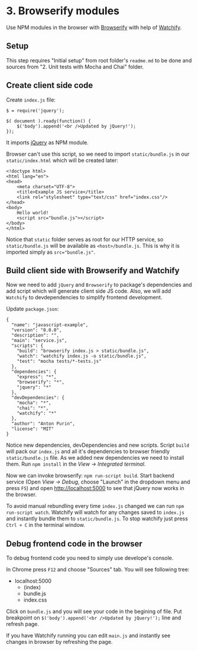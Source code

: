 # 3. Browserify modules
Use NPM modules in the browser with [Browserify](http://browserify.org/) with help of [Watchify](https://github.com/substack/watchify).

## Setup
This step requires "Initial setup" from root folder's `readme.md` to be done and sources from "2. Unit tests with Mocha and Chai" folder.

## Create client side code
Create `index.js` file:
```
$ = require('jquery');

$( document ).ready(function() {
    $('body').append('<br />Updated by jQuery!');
});
```
It imports [jQuery](https://jquery.com/) as NPM module.

Browser can't use this script, so we need to import `static/bundle.js` in our `static/index.html` which will be created later:
```
<!doctype html>
<html lang="en">
<head>
    <meta charset="UTF-8">
    <title>Example JS service</title>
    <link rel="stylesheet" type="text/css" href="index.css"/>
</head>
<body>
    Hello world!
    <script src="bundle.js"></script>      
</body>
</html>
```
Notice that `static` folder serves as root for our HTTP service, so `static/bundle.js` will be available as `<host>/bundle.js`.
This is why it is imported simply as `src="bundle.js"`.

## Build client side with Browserify and Watchify
Now we need to add `jQuery` and `Browserify` to package's dependencies and add script which will generate client side JS code.
Also, we will add `Watchify` to devdependencies to simplify frontend development.

Update `package.json`:
```
{
  "name": "javascript-example",
  "version": "0.0.0",
  "description": "",
  "main": "service.js",
  "scripts": {
    "build": "browserify index.js > static/bundle.js",
    "watch": "watchify index.js -o static/bundle.js",
    "test": "mocha tests/*-tests.js"
  },
  "dependencies": { 
    "express": "*",
    "browserify": "*",
    "jquery": "*"
  },
  "devDependencies": {
    "mocha": "*",
    "chai": "*",
    "watchify": "*"
  },
  "author": "Anton Purin",
  "license": "MIT"
}
```
Notice new dependencies, devDependencies and new scripts. Script `build` will pack our `index.js` and all it's dependencies to browser friendly `static/bundle.js` file.
As we added new dependencies we need to install them. Run `npm install` in the _View -> Integrated terminal_.

Now we can invoke browserify: `npm run-script build`.
Start backend service (Open _View -> Debug_, choose "Launch" in the dropdown menu and press `F5`) and open [http://localhost:5000](http://localhost:5000) to see that jQuery now works in the browser.

To avoid manual rebundling every time `index.js` changed we can run `npm run-script watch`. Watchify will watch for any changes saved to `index.js` and instantly bundle them to `static/bundle.js`.
To stop watchify just press `Ctrl + C` in the terminal window.

## Debug frontend code in the browser
To debug frontend code you need to simply use develope's console. 

In Chrome press `F12` and choose "Sources" tab. You will see following tree:
 - localhost:5000
   - (index)
   - bundle.js
   - index.css

Click on `bundle.js` and you will see your code in the begining of file. Put breakpoint on `$('body').append('<br />Updated by jQuery!');` line and refresh page.

If you have Watchify running you can edit `main.js` and instantly see changes in browser by refreshing the page.